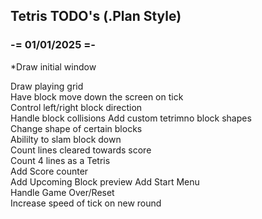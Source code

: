 ## Tetris TODO's (.Plan Style)

### -= 01/01/2025 =-

*Draw initial window  

Draw playing grid  
Have block move down the screen on tick  
Control left/right block direction  
Handle block collisions
Add custom tetrimno block shapes  
Change shape of certain blocks  
Abililty to slam block down  
Count lines cleared towards score  
Count 4 lines as a Tetris  
Add Score counter  
Add Upcoming Block preview
Add Start Menu  
Handle Game Over/Reset  
Increase speed of tick on new round  


